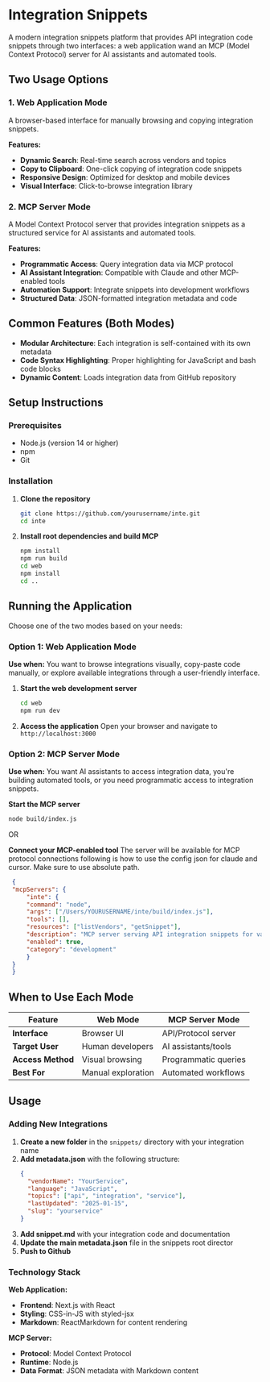 # Integration Snippets

A modern integration snippets platform that provides API integration code snippets through two interfaces: a web application wand an MCP (Model Context Protocol) server for AI assistants and automated tools.

## Two Usage Options

### 1. Web Application Mode
A browser-based interface for manually browsing and copying integration snippets.

**Features:**
- **Dynamic Search**: Real-time search across vendors and topics
- **Copy to Clipboard**: One-click copying of integration code snippets
- **Responsive Design**: Optimized for desktop and mobile devices
- **Visual Interface**: Click-to-browse integration library

### 2. MCP Server Mode
A Model Context Protocol server that provides integration snippets as a structured service for AI assistants and automated tools.

**Features:**
- **Programmatic Access**: Query integration data via MCP protocol
- **AI Assistant Integration**: Compatible with Claude and other MCP-enabled tools
- **Automation Support**: Integrate snippets into development workflows
- **Structured Data**: JSON-formatted integration metadata and code

## Common Features (Both Modes)

- **Modular Architecture**: Each integration is self-contained with its own metadata
- **Code Syntax Highlighting**: Proper highlighting for JavaScript and bash code blocks
- **Dynamic Content**: Loads integration data from GitHub repository


## Setup Instructions

### Prerequisites

- Node.js (version 14 or higher)
- npm 
- Git

### Installation

1. **Clone the repository**
   ```bash
   git clone https://github.com/yourusername/inte.git
   cd inte
   ```

2. **Install root dependencies and build MCP**
   ```bash
   npm install
   npm run build
   cd web
   npm install
   cd ..
   ```

## Running the Application

Choose one of the two modes based on your needs:

### Option 1: Web Application Mode

**Use when:** You want to browse integrations visually, copy-paste code manually, or explore available integrations through a user-friendly interface.

1. **Start the web development server**
   ```bash
   cd web
   npm run dev
   ```

2. **Access the application**
   Open your browser and navigate to `http://localhost:3000`

### Option 2: MCP Server Mode

**Use when:** You want AI assistants to access integration data, you're building automated tools, or you need programmatic access to integration snippets.

**Start the MCP server**
   ```bash
   node build/index.js
   ```
OR 

**Connect your MCP-enabled tool**
   The server will be available for MCP protocol connections following is how to use the config json for claude and cursor. Make sure to use absolute path.
   ```json
    {
    "mcpServers": {
        "inte": {
        "command": "node",
        "args": ["/Users/YOURUSERNAME/inte/build/index.js"],
        "tools": [],
        "resources": ["listVendors", "getSnippet"],
        "description": "MCP server serving API integration snippets for various vendors and languages",
        "enabled": true,
        "category": "development"
        }
    }
    }
   ```


## When to Use Each Mode

| Feature | Web Mode | MCP Server Mode |
|---------|----------|----------------|
| **Interface** | Browser UI | API/Protocol server |
| **Target User** | Human developers | AI assistants/tools |
| **Access Method** | Visual browsing | Programmatic queries |
| **Best For** | Manual exploration | Automated workflows |

## Usage



### Adding New Integrations

1. **Create a new folder** in the `snippets/` directory with your integration name
2. **Add metadata.json** with the following structure:
   ```json
   {
     "vendorName": "YourService",
     "language": "JavaScript",
     "topics": ["api", "integration", "service"],
     "lastUpdated": "2025-01-15",
     "slug": "yourservice"
   }
   ```
3. **Add snippet.md** with your integration code and documentation
4. **Update the main metadata.json** file in the snippets root director
5. **Push to Github** 



### Technology Stack

**Web Application:**
- **Frontend**: Next.js with React
- **Styling**: CSS-in-JS with styled-jsx
- **Markdown**: ReactMarkdown for content rendering

**MCP Server:**
- **Protocol**: Model Context Protocol
- **Runtime**: Node.js
- **Data Format**: JSON metadata with Markdown content
